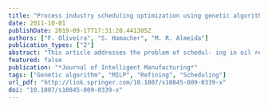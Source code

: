 ```yaml
---
title: "Process industry scheduling optimization using genetic algorithm and mathematical programming"
date: 2011-10-01
publishDate: 2019-09-17T17:31:20.441305Z
authors: ["F. Oliveira", "S. Hamacher", "M. R. Almeida"]
publication_types: ["2"]
abstract: "This article addresses the problem of schedul- ing in oil refineries. The problem consists of amulti-product plant scheduling, with two serial machine stages—a mixer and a set of tanks—which have resource constraints and oper- ate on a continuous flow basis. Two models were developed: thefirst using mixed-integer linear programming (MILP) and the second using genetic algorithms (GA). Theirmain objec- tive was to meet the whole forecast demand, observing the operating constraints of the refinery and minimizing thenum- ber of operational changes. A real-life data-set related to the production of fuel oil and asphalt in a large refinery was used. TheMILP andGAmodels proved to be good solutions for both primary objectives, but the GA model resulted in a smaller number of operational changes. The reason for this is that GA incorporates a multi-criteria approach, which is capable of adaptively updating the weights of the objective throughout the evolutionary process."
featured: false
publication: "*Journal of Intelligent Manufacturing*"
tags: ["Genetic algorithm", "MILP", "Refining", "Scheduling"]
url_pdf: "http://link.springer.com/10.1007/s10845-009-0339-x"
doi: "10.1007/s10845-009-0339-x"
---
```


